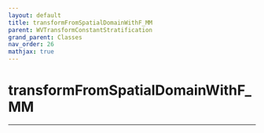 ```yaml
---
layout: default
title: transformFromSpatialDomainWithF_MM
parent: WVTransformConstantStratification
grand_parent: Classes
nav_order: 26
mathjax: true
---
```


#  transformFromSpatialDomainWithF_MM




---

